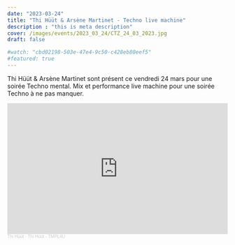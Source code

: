 ```yaml
---
date: "2023-03-24"
title: "Thi Hüüt & Arsène Martinet - Techno live machine"
description : "this is meta description"
cover: /images/events/2023_03_24/CTZ_24_03_2023.jpg
draft: false

#watch: "cbd02198-503e-47e4-9c50-c428eb80eef5"
#featured: true
---
```


Thi Hüüt & Arsène Martinet sont présent ce vendredi 24 mars pour une soirée Techno mental. Mix et performance live machine pour une soirée Techno à ne pas manquer.
<iframe width="100%" height="300" scrolling="no" frameborder="no" allow="autoplay" src="https://w.soundcloud.com/player/?url=https%3A//api.soundcloud.com/tracks/763551682&color=%23ff5500&auto_play=false&hide_related=false&show_comments=true&show_user=true&show_reposts=false&show_teaser=true&visual=true"></iframe><div style="font-size: 10px; color: #cccccc;line-break: anywhere;word-break: normal;overflow: hidden;white-space: nowrap;text-overflow: ellipsis; font-family: Interstate,Lucida Grande,Lucida Sans Unicode,Lucida Sans,Garuda,Verdana,Tahoma,sans-serif;font-weight: 100;"><a href="https://soundcloud.com/user-68640403" title="Thi Hüüt" target="_blank" style="color: #cccccc; text-decoration: none;">Thi Hüüt</a> · <a href="https://soundcloud.com/user-68640403/thi-huut-tmpl4u" title="Thi Hüüt - TMPL4U" target="_blank" style="color: #cccccc; text-decoration: none;">Thi Hüüt - TMPL4U</a></div>
